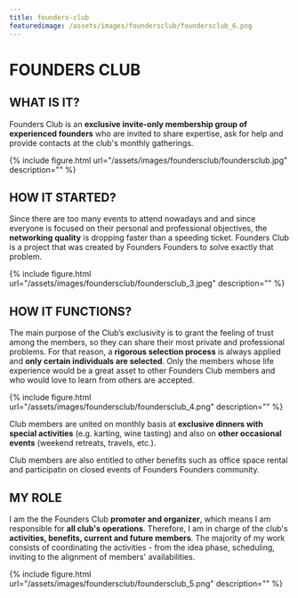 ```yaml
---
title: founders-club
featuredimage: /assets/images/foundersclub/foundersclub_6.png
---
```

# FOUNDERS CLUB

##  WHAT IS IT?
Founders Club is an **exclusive invite-only membership group of experienced founders** who are invited to share expertise, ask for help and provide contacts at the club's monthly gatherings.  

 {% include figure.html url="/assets/images/foundersclub/foundersclub.jpg" description="" %}

## HOW IT STARTED?
Since there are too many events to attend nowadays and and since everyone is focused on their personal and professional objectives, the **networking quality** is dropping faster than a speeding ticket. Founders Club is a project that was created by Founders Founders to solve exactly that problem.

{% include figure.html url="/assets/images/foundersclub/foundersclub_3.jpeg" description="" %}

## HOW IT FUNCTIONS?

The main purpose of the Club’s exclusivity is to grant the feeling of trust among the members, so they can share their most private and professional problems. For that reason, a **rigorous selection process** is always applied and **only certain individuals are selected**. Only the members whose life experience would be a great asset to other Founders Club members and who would love to learn from others are accepted.

{% include figure.html url="/assets/images/foundersclub/foundersclub_4.png" description="" %}

Club members are united on monthly basis at **exclusive dinners with special activities** (e.g. karting, wine tasting) and also on **other occasional events** (weekend retreats, travels, etc.).

Club members are also entitled to other benefits such as office space rental and participatin on closed events of Founders Founders community.

## MY ROLE

I am the the Founders Club **promoter and organizer**, which means I am responsible for **all club's operations**. Therefore, I am in charge of the club's **activities, benefits, current and future members**. The majority of my work consists of coordinating the activities - from the idea phase, scheduling,  inviting to the alignment of members' availabilities. 

{% include figure.html url="/assets/images/foundersclub/foundersclub_5.png" description="" %}